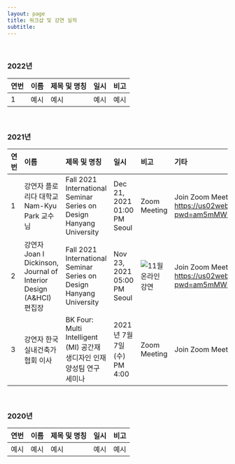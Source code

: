 ```yaml
---
layout: page
title: 워크샵 및 강연 실적
subtitle:
---
```


<br>

### 2022년

| 연번 | 이름 | 제목 및 명칭 | 일시 | 비고 | 
| :------ |:--- | :--- | :--- | :--- |
| 1 | 예시 | 예시 | 예시 | 예시 |

<br>

### 2021년

| 연번 | 이름 | 제목 및 명칭 | 일시 | 비고 | 기타 | 
| :------ |:--- | :--- | :--- | :--- | :--- | 
| 1 | 강연자 플로리다 대학교 Nam-Kyu Park 교수님 | Fall 2021 International Seminar Series on Design Hanyang University | Dec 21, 2021 01:00 PM Seoul | Zoom Meeting | Join Zoom Meeting https://us02web.zoom.us/j/82236485318?pwd=am5mMWF5NXBiM3N0QzRXMkhxSE1rdz09#success | 
| 2 | 강연자 Joan I Dickinson, Journal of Interior Design (A&HCI) 편집장 | Fall 2021 International Seminar Series on Design Hanyang University | Nov 23, 2021 05:00 PM Seoul | ![11월 온라인 강연](https://github.com/bk4-midesign/bk4-midesign.github.io/blob/master/_data/Fall%202021%20International%20Seminar%20Series%20on%20Design%20Hanyang%20University.jpg?raw=true)| Join Zoom Meeting https://us02web.zoom.us/j/82236485318?pwd=am5mMWF5NXBiM3N0QzRXMkhxSE1rdz09 | 
| 3 | 강연자 한국실내건축가협회 이사 | BK Four: Multi Intelligent (MI) 공간재생디자인 인재양성팀 연구 세미나 | 2021년 7월 7일(수) PM 4:00 | Zoom Meeting | Join Zoom Meeting https://zoom.us/j/6219792021 | 


<br>

### 2020년

| 연번 | 이름 | 제목 및 명칭 | 일시 | 비고 | 
| :------ |:--- | :--- | :--- | :--- |
| 예시 | 예시 | 예시 | 예시 | 예시 |

<br>
